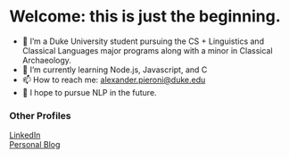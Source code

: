 # Welcome: this is just the beginning.


- 👀 I’m a Duke University student pursuing the CS + Linguistics and Classical Languages major programs along with a minor in Classical Archaeology.
- 🌱 I’m currently learning Node.js, Javascript, and C
- 📫 How to reach me: alexander.pieroni@duke.edu
- 💬 I hope to pursue NLP in the future.


### Other Profiles
[LinkedIn](https://www.linkedin.com/in/alex-pieroni-29b9ba1a8/)   
[Personal Blog](www.yearofpause.com)

<!---
ajpieroni/ajpieroni is a ✨ special ✨ repository because its `README.md` (this file) appears on your GitHub profile.
You can click the Preview link to take a look at your changes.
--->
